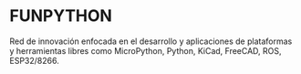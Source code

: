 # FUNPYTHON

Red de innovación enfocada en el desarrollo y aplicaciones de plataformas y herramientas 
libres como MicroPython, Python, KiCad, FreeCAD, ROS, ESP32/8266.
